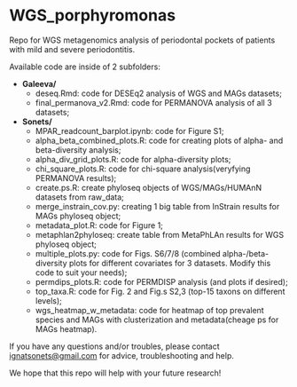 # WGS_porphyromonas

Repo for WGS metagenomics analysis of periodontal pockets of patients with mild and severe periodontitis.

Available code are inside of 2 subfolders:

- **Galeeva/**
    + deseq.Rmd: code for DESEq2 analysis of WGS and MAGs datasets;
    + final_permanova_v2.Rmd: code for PERMANOVA analysis of all 3 datasets;
- **Sonets/**
    + MPAR_readcount_barplot.ipynb: code for Figure S1;
    + alpha_beta_combined_plots.R: code for creating plots of alpha- and beta-diversity analysis;
    + alpha_div_grid_plots.R: code for alpha-diversity plots;
    + chi_square_plots.R: code for chi-square analysis(veryfying PERMANOVA results);
    + create.ps.R: create phyloseq objects of WGS/MAGs/HUMAnN datasets from raw_data;
    + merge_instrain_cov.py: creating 1 big table from InStrain results for MAGs phyloseq object;
    + metadata_plot.R: code for Figure 1;
    + metaphlan2phyloseq: create table from MetaPhLAn results for WGS phyloseq object;
    + multiple_plots.py: code for Figs. S6/7/8 (combined alpha-/beta-diversity plots for different covariates for 3 datasets. Modify this code to suit your needs);
    + permdips_plots.R: code for PERMDISP analysis (and plots if desired);
    + top_taxa.R: code for Fig. 2 and Fig.s S2,3 (top-15 taxons on different levels);
    + wgs_heatmap_w_metadata: code for heatmap of top prevalent species and MAGs with clusterization and metadata(cheage ps for MAGs heatmap).

If you have any questions and/or troubles, please contact ignatsonets@gmail.com for advice, troubleshooting and help.

We hope that this repo will help with your future research!
       
